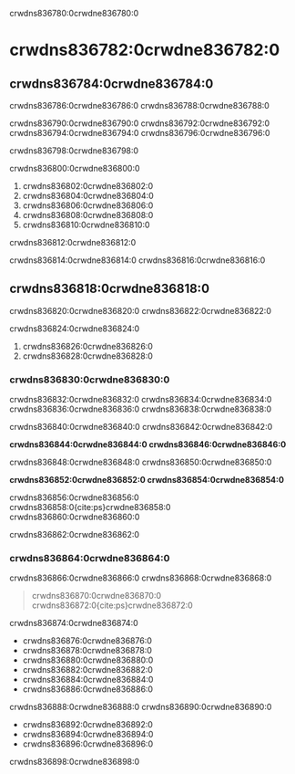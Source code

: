 crwdns836780:0crwdne836780:0
# crwdns836782:0crwdne836782:0

## crwdns836784:0crwdne836784:0

crwdns836786:0crwdne836786:0 crwdns836788:0crwdne836788:0

crwdns836790:0crwdne836790:0 crwdns836792:0crwdne836792:0 crwdns836794:0crwdne836794:0 crwdns836796:0crwdne836796:0

crwdns836798:0crwdne836798:0

crwdns836800:0crwdne836800:0

1. crwdns836802:0crwdne836802:0
2. crwdns836804:0crwdne836804:0
3. crwdns836806:0crwdne836806:0
4. crwdns836808:0crwdne836808:0
5. crwdns836810:0crwdne836810:0

crwdns836812:0crwdne836812:0

crwdns836814:0crwdne836814:0 crwdns836816:0crwdne836816:0

## crwdns836818:0crwdne836818:0

crwdns836820:0crwdne836820:0 crwdns836822:0crwdne836822:0

crwdns836824:0crwdne836824:0
1. crwdns836826:0crwdne836826:0
2. crwdns836828:0crwdne836828:0

### crwdns836830:0crwdne836830:0

crwdns836832:0crwdne836832:0 crwdns836834:0crwdne836834:0 crwdns836836:0crwdne836836:0 crwdns836838:0crwdne836838:0

crwdns836840:0crwdne836840:0 crwdns836842:0crwdne836842:0

**crwdns836844:0crwdne836844:0 crwdns836846:0crwdne836846:0**

crwdns836848:0crwdne836848:0 crwdns836850:0crwdne836850:0

**crwdns836852:0crwdne836852:0 crwdns836854:0crwdne836854:0**

crwdns836856:0crwdne836856:0 crwdns836858:0{cite:ps}crwdne836858:0 crwdns836860:0crwdne836860:0

crwdns836862:0crwdne836862:0

### crwdns836864:0crwdne836864:0

crwdns836866:0crwdne836866:0 crwdns836868:0crwdne836868:0

> crwdns836870:0crwdne836870:0 crwdns836872:0{cite:ps}crwdne836872:0

crwdns836874:0crwdne836874:0
- crwdns836876:0crwdne836876:0
- crwdns836878:0crwdne836878:0
- crwdns836880:0crwdne836880:0
- crwdns836882:0crwdne836882:0
- crwdns836884:0crwdne836884:0
- crwdns836886:0crwdne836886:0

crwdns836888:0crwdne836888:0 crwdns836890:0crwdne836890:0
- crwdns836892:0crwdne836892:0
- crwdns836894:0crwdne836894:0
- crwdns836896:0crwdne836896:0

crwdns836898:0crwdne836898:0
